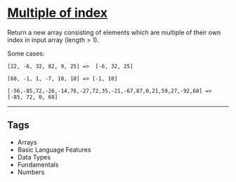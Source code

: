 # [Multiple of index](https://www.codewars.com/kata/5a34b80155519e1a00000009)

Return a new array consisting of elements which are multiple of their own index in input array (length > 1).

Some cases:

```
[22, -6, 32, 82, 9, 25] =>  [-6, 32, 25]

[68, -1, 1, -7, 10, 10] => [-1, 10]

[-56,-85,72,-26,-14,76,-27,72,35,-21,-67,87,0,21,59,27,-92,68] => [-85, 72, 0, 68]
```

---

## Tags

- Arrays
- Basic Language Features
- Data Types
- Fundamentals
- Numbers
